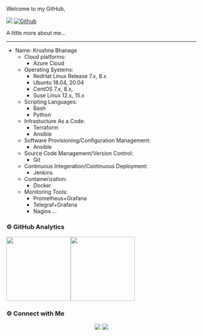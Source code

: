 Welcome to my GitHub,

![](https://visitor-badge.laobi.icu/badge?page_id=krushnabhanage10) [![Github](https://img.shields.io/github/followers/krushnabhanage10?label=Follow&style=social)](https://github.com/krushnabhanage10)

A little more about me...

---
- Name: Krushna Bhanage
    - Cloud platforms:
        - Azure Cloud
    - Operating Systems:
        - RedHat Linux Release 7.x, 8.x
        - Ubuntu 18.04, 20.04
        - CentOS 7.x, 8.x,
        - Suse Linux 12.x, 15.x
    - Scripting Languages:
        - Bash
        - Python    
    - Infrastucture As a Code:
        - Terraform
        - Ansible
    - Software Provisioning/Configuration Management:
        - Ansible
    - Source Code Management/Version Control:
        - Git
    - Continuous Integeration/Continuous Deployment:
        - Jenkins
    - Containerization:
        - Docker
    - Monitoring Tools:
        - Prometheus+Grafana
        - Telegraf+Grafana
        - Nagios
...  

### ⚙️ GitHub Analytics

<img height="170px" src="https://github-readme-stats.vercel.app/api?username=krushnabhanage10&include_all_commits=true&count_private=true&show_icons=true&theme=chartreuse-dark&card" /><img height="170px" src="https://github-readme-stats.vercel.app/api/top-langs/?username=krushnabhanage10&include_all_commits=true&count_private=true&show_icons=true&theme=chartreuse-dark&layout=compact" />

### ⚙️ Connect with Me

<p align="center">
<a href="mailto:krushnabhanage10@gmail.com"><img src="https://img.shields.io/badge/Gmail-D14836?style=for-the-badge&logo=gmail&logoColor=white"/></a>
<a href="https://www.linkedin.com/in/krushna-bhanage-b04087140"><img src="https://img.shields.io/badge/LinkedIn-0077B5?style=for-the-badge&logo=linkedin&logoColor=white"/></a> 
